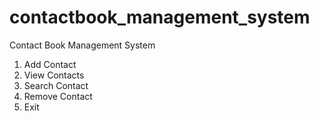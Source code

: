 ﻿# contactbook_management_system
 Contact Book Management System

1. Add Contact
2. View Contacts
3. Search Contact
4. Remove Contact
5. Exit

